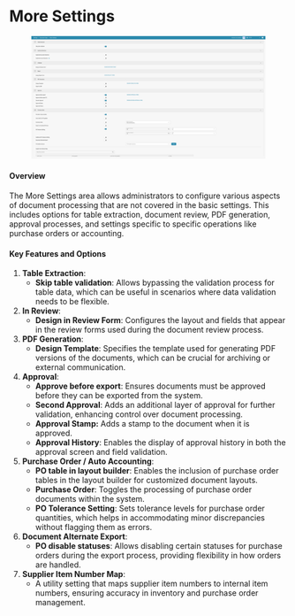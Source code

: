 # More Settings

<figure><img src="../../../../.gitbook/assets/image (17).png" alt=""><figcaption></figcaption></figure>

#### Overview

The More Settings area allows administrators to configure various aspects of document processing that are not covered in the basic settings. This includes options for table extraction, document review, PDF generation, approval processes, and settings specific to specific operations like purchase orders or accounting.

#### Key Features and Options

1. **Table Extraction**:
   * **Skip table validation**: Allows bypassing the validation process for table data, which can be useful in scenarios where data validation needs to be flexible.
2. **In Review**:
   * **Design in Review Form**: Configures the layout and fields that appear in the review forms used during the document review process.
3. **PDF Generation**:
   * **Design Template**: Specifies the template used for generating PDF versions of the documents, which can be crucial for archiving or external communication.
4. **Approval**:
   * **Approve before export**: Ensures documents must be approved before they can be exported from the system.
   * **Second Approval**: Adds an additional layer of approval for further validation, enhancing control over document processing.
   * **Approval Stamp:** Adds a stamp to the document when it is approved.
   * **Approval History**: Enables the display of approval history in both the approval screen and field validation.
5. **Purchase Order / Auto Accounting**:
   * **PO table in layout builder**: Enables the inclusion of purchase order tables in the layout builder for customized document layouts.
   * **Purchase Order**: Toggles the processing of purchase order documents within the system.
   * **PO Tolerance Setting**: Sets tolerance levels for purchase order quantities, which helps in accommodating minor discrepancies without flagging them as errors.
6. **Document Alternate Export**:
   * **PO disable statuses**: Allows disabling certain statuses for purchase orders during the export process, providing flexibility in how orders are handled.
7. **Supplier Item Number Map**:
   * A utility setting that maps supplier item numbers to internal item numbers, ensuring accuracy in inventory and purchase order management.
